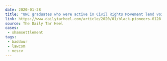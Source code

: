 ```yaml
---
date: 2020-01-28
title: "UNC graduates who were active in Civil Rights Movement lend voices to Silent Sam case"
link: https://www.dailytarheel.com/article/2020/01/black-pioneers-0128
source: The Daily Tar Heel
cases:
 - shamsettlement
tags:
 - baddour
 - lawcom
 - ncscv
---
```

